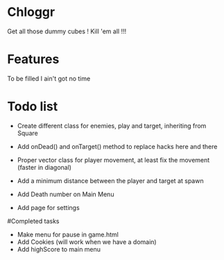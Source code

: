 Chloggr
=======

Get all those dummy cubes ! Kill 'em all !!!

Features
========

To be filled I ain't got no time

Todo list
=========

* Create different class for enemies, play and target, inheriting from Square
* Add onDead() and onTarget() method to replace hacks here and there
* Proper vector class for player movement, at least fix the movement (faster in diagonal)
* Add a minimum distance between the player and target at spawn

* Add Death number on Main Menu
* Add page for settings

#Completed tasks
* Make menu for pause in game.html
* Add Cookies (will work when we have a domain)
* Add highScore to main menu